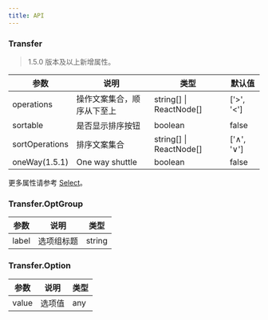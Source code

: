 ```yaml
---
title: API
---
```


### Transfer

> 1.5.0 版本及以上新增属性。

| 参数      | 说明                                     | 类型        |默认值 |
|-----------|------------------------------------------|------------|--------|
| operations | 操作文案集合，顺序从下至上 | string\[] \| ReactNode[] | ['>', '<'] |
| sortable | 是否显示排序按钮 | boolean | false |
| sortOperations | 排序文案集合 | string\[] \| ReactNode[] | ['∧', '∨'] |
| oneWay(1.5.1) | One way shuttle | boolean | false |

更多属性请参考 [Select](/zh/procmp/data-entry/select/#Select)。


### Transfer.OptGroup 

| 参数      | 说明                                     | 类型        |
|-----------|------------------------------------------|------------|
| label | 选项组标题 | string |

### Transfer.Option

| 参数      | 说明                                     | 类型        |
|-----------|------------------------------------------|------------|
| value | 选项值 | any |

